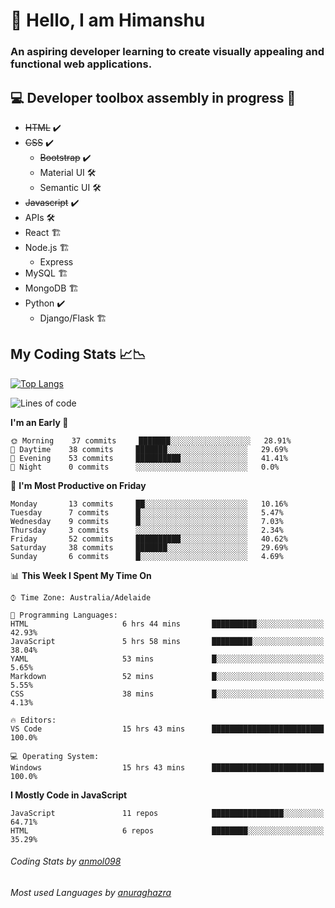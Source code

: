 # 👋 Hello, I am Himanshu

### An aspiring developer learning to create visually appealing and functional web applications.

## 💻 Developer toolbox assembly in progress 🧰

- <s>HTML</s> ✔️ 
- <s>CSS</s> ✔️
  - <s>Bootstrap</s> ✔️
  - Material UI 🛠️
  - Semantic UI 🛠️
 - <s>Javascript</s> ✔️
 - APIs 🛠️
 - React 🏗️
 - Node.js 🏗️
    - Express 
 - MySQL 🏗️
 - MongoDB 🏗️
 - Python ✔️
    - Django/Flask 🏗️
 
 
 ## My Coding Stats 📈📉
 
 [![Top Langs](https://github-readme-stats.vercel.app/api/top-langs/?username=himanshu-sxna&layout=compact)](https://github.com/anuraghazra/github-readme-stats)

<!--START_SECTION:waka-->
![Lines of code](https://img.shields.io/badge/From%20Hello%20World%20I%27ve%20Written-23083%20lines%20of%20code-blue)

**I'm an Early 🐤** 

```text
🌞 Morning    37 commits     ███████░░░░░░░░░░░░░░░░░░   28.91% 
🌆 Daytime    38 commits     ███████░░░░░░░░░░░░░░░░░░   29.69% 
🌃 Evening    53 commits     ██████████░░░░░░░░░░░░░░░   41.41% 
🌙 Night      0 commits      ░░░░░░░░░░░░░░░░░░░░░░░░░   0.0%

```
📅 **I'm Most Productive on Friday** 

```text
Monday       13 commits     ██░░░░░░░░░░░░░░░░░░░░░░░   10.16% 
Tuesday      7 commits      █░░░░░░░░░░░░░░░░░░░░░░░░   5.47% 
Wednesday    9 commits      █░░░░░░░░░░░░░░░░░░░░░░░░   7.03% 
Thursday     3 commits      ░░░░░░░░░░░░░░░░░░░░░░░░░   2.34% 
Friday       52 commits     ██████████░░░░░░░░░░░░░░░   40.62% 
Saturday     38 commits     ███████░░░░░░░░░░░░░░░░░░   29.69% 
Sunday       6 commits      █░░░░░░░░░░░░░░░░░░░░░░░░   4.69%

```


📊 **This Week I Spent My Time On** 

```text
⌚︎ Time Zone: Australia/Adelaide

💬 Programming Languages: 
HTML                     6 hrs 44 mins       ██████████░░░░░░░░░░░░░░░   42.93% 
JavaScript               5 hrs 58 mins       █████████░░░░░░░░░░░░░░░░   38.04% 
YAML                     53 mins             █░░░░░░░░░░░░░░░░░░░░░░░░   5.65% 
Markdown                 52 mins             █░░░░░░░░░░░░░░░░░░░░░░░░   5.55% 
CSS                      38 mins             █░░░░░░░░░░░░░░░░░░░░░░░░   4.13%

🔥 Editors: 
VS Code                  15 hrs 43 mins      █████████████████████████   100.0%

💻 Operating System: 
Windows                  15 hrs 43 mins      █████████████████████████   100.0%

```

**I Mostly Code in JavaScript** 

```text
JavaScript               11 repos            ████████████████░░░░░░░░░   64.71% 
HTML                     6 repos             ████████░░░░░░░░░░░░░░░░░   35.29%

```



<!--END_SECTION:waka-->

###### Coding Stats by [anmol098](https://github.com/anmol098/waka-readme-stats)  
###### Most used Languages by [anuraghazra](https://github.com/anuraghazra/github-readme-stats)


